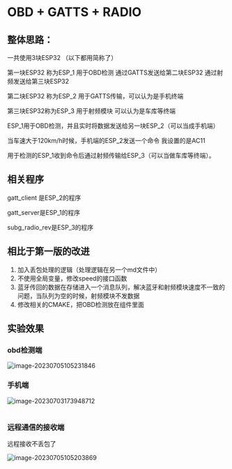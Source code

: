 # OBD + GATTS + RADIO





## 整体思路：

一共使用3块ESP32 （以下都用简称了）

第一块ESP32 称为ESP_1  用于OBD检测 通过GATTS发送给第二块ESP32 通过射频发送给第三块ESP32

第二块ESP32 称为ESP_2  用于GATTS传输，可以认为是手机终端

第三块ESP32称为ESP_3 用于射频模块  可以认为是车库等终端



ESP_1用于OBD检测，并且实时将数据发送给另一块ESP_2（可以当成手机端）

当车速大于120km/h时候，手机端的ESP_2发送一个命令 我设置的是AC11

用于检测的ESP_1收到命令后通过射频传输给ESP_3（可以当做车库等终端）。



## 相关程序

gatt_client 是ESP_2的程序

gatt_server是ESP_1的程序

subg_radio_rev是ESP_3的程序



## 相比于第一版的改进

1. 加入丢包处理的逻辑（处理逻辑在另一个md文件中）
2. 不使用全局变量，修改speed的接口函数
3. 蓝牙传回的数据在存储进入一个消息队列，解决蓝牙和射频模块速度不一致的问题，当队列为空的时候，射频模块不发数据
4. 修改相关的CMAKE，把OBD检测放在组件里面



## 实验效果



### obd检测端

![image-20230705105231846](https://image-1302263000.cos.ap-nanjing.myqcloud.com/img/image-20230705105231846.png)



### 手机端

![image-20230703173948712](https://image-1302263000.cos.ap-nanjing.myqcloud.com/img/image-20230703173948712.png)

# 



### 远程通信的接收端

远程接收不丢包了

![image-20230705105203869](https://image-1302263000.cos.ap-nanjing.myqcloud.com/img/image-20230705105203869.png)

